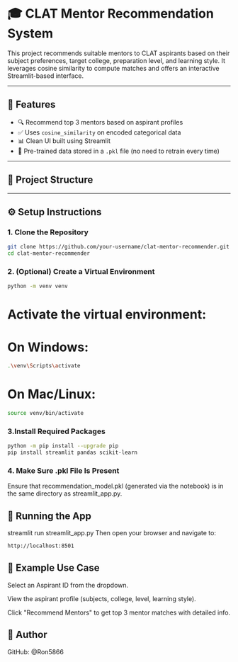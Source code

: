 # 🎓 CLAT Mentor Recommendation System

This project recommends suitable mentors to CLAT aspirants based on their subject preferences, target college, preparation level, and learning style. It leverages cosine similarity to compute matches and offers an interactive Streamlit-based interface.

---

## 🧠 Features

- 🔍 Recommend top 3 mentors based on aspirant profiles  
- ✅ Uses `cosine_similarity` on encoded categorical data  
- 📊 Clean UI built using Streamlit  
- 📁 Pre-trained data stored in a `.pkl` file (no need to retrain every time)  

---

## 📂 Project Structure



---

## ⚙️ Setup Instructions

### 1. Clone the Repository
```bash
git clone https://github.com/your-username/clat-mentor-recommender.git
cd clat-mentor-recommender
```

### 2. (Optional) Create a Virtual Environment
```bash
python -m venv venv
````

# Activate the virtual environment:

# On Windows:
```bash
.\venv\Scripts\activate
```
# On Mac/Linux:
```bash
source venv/bin/activate
```

### 3.Install Required Packages
```bash
python -m pip install --upgrade pip
pip install streamlit pandas scikit-learn
```

### 4. Make Sure .pkl File Is Present
Ensure that recommendation_model.pkl (generated via the notebook) is in the same directory as streamlit_app.py.

## 🚀 Running the App
streamlit run streamlit_app.py
Then open your browser and navigate to:
```bash
http://localhost:8501
````
## 🧪 Example Use Case

Select an Aspirant ID from the dropdown.

View the aspirant profile (subjects, college, level, learning style).

Click "Recommend Mentors" to get top 3 mentor matches with detailed info.

## 👤 Author
GitHub: @Ron5866


